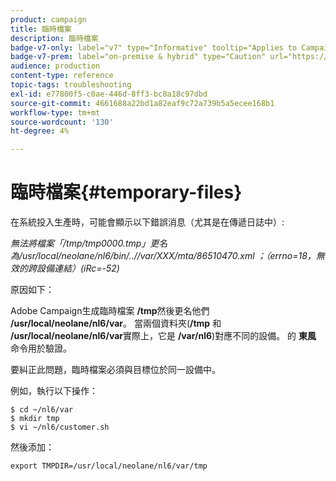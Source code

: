 ```yaml
---
product: campaign
title: 臨時檔案
description: 臨時檔案
badge-v7-only: label="v7" type="Informative" tooltip="Applies to Campaign Classic v7 only"
badge-v7-prem: label="on-premise & hybrid" type="Caution" url="https://experienceleague.adobe.com/docs/campaign-classic/using/installing-campaign-classic/architecture-and-hosting-models/hosting-models-lp/hosting-models.html" tooltip="Applies to on-premise and hybrid deployments only"
audience: production
content-type: reference
topic-tags: troubleshooting
exl-id: e77800f5-c0ae-446d-8ff3-bc8a18c97dbd
source-git-commit: 4661688a22bd1a82eaf9c72a739b5a5ecee168b1
workflow-type: tm+mt
source-wordcount: '130'
ht-degree: 4%

---
```


# 臨時檔案{#temporary-files}



在系統投入生產時，可能會顯示以下錯誤消息（尤其是在傳遞日誌中）:

*無法將檔案「/tmp/tmp0000.tmp」更名為/usr/local/neolane/nl6/bin/..//var/XXX/mta/86510470.xml ；（errno=18，無效的跨設備連結）(iRc=-52)*

原因如下：

Adobe Campaign生成臨時檔案 **/tmp**&#x200B;然後更名他們 **/usr/local/neolane/nl6/var**。 當兩個資料夾(**/tmp** 和 **/usr/local/neolane/nl6/var**&#x200B;實際上，它是 **/var/nl6**)對應不同的設備。 的 **東風** 命令用於驗證。

要糾正此問題，臨時檔案必須與目標位於同一設備中。

例如，執行以下操作：

```
$ cd ~/nl6/var
$ mkdir tmp
$ vi ~/nl6/customer.sh
```

然後添加：

```
export TMPDIR=/usr/local/neolane/nl6/var/tmp 
```
